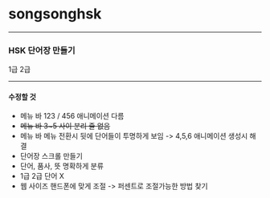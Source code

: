 # songsonghsk
----
### HSK 단어장 만들기 

1급 
2급 



----
#### 수정할 것 

* 메뉴 바 123 / 456 애니메이션 다름 
* <s>메뉴 바 3~5 사이 분리 줄 없음</s>
* 메뉴 바 메뉴 전환시 뒷에 단어들이 투명하게 보임 -> 4,5,6 애니메이션 생성시 해결 
* 단어장 스크롤 만들기 
* 단어, 품사, 뜻 명확하게 분류 
* 1급 2급 단어 X
* 웹 사이즈 핸드폰에 맞게 조절 -> 퍼센트로 조절가능한 방법 찾기 
